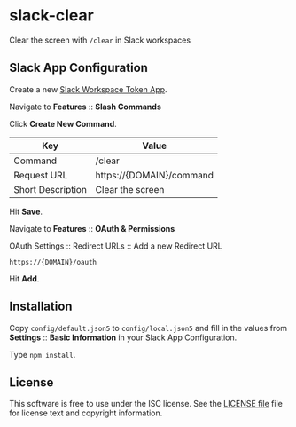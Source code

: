 # slack-clear

Clear the screen with `/clear` in Slack workspaces

## Slack App Configuration

Create a new [Slack Workspace Token App](https://api.slack.com/apps/new_app_token).

Navigate to **Features** :: **Slash Commands**

Click **Create New Command**.

Key                 | Value            |
--------------------|------------------|
Command             | /clear           |
Request URL         | https://{DOMAIN}/command |
Short Description   | Clear the screen |

Hit **Save**.

Navigate to **Features** :: **OAuth & Permissions**

OAuth Settings :: Redirect URLs :: Add a new Redirect URL

```
https://{DOMAIN}/oauth
```

Hit **Add**.

## Installation

Copy `config/default.json5` to `config/local.json5` and fill in the values from **Settings** :: **Basic Information** in your Slack App Configuration.

Type `npm install`.

## License

This software is free to use under the ISC license. See the [LICENSE file][] file for license text and copyright information.

[LICENSE file]: https://github.com/bertrandom/slack-clear/blob/master/LICENSE.md
